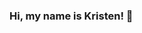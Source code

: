 ### Hi, my name is Kristen! 👋

<!--
**kristenpicard/kristenpicard** is a ✨ _special_ ✨ repository because its `README.md` (this file) appears on your GitHub profile.

- 📝 I'm continually sharpening my skills as a full-stack developer. 
- 📚 I’m currently completing The Ohio State University Full-Stack Development Bootcamp.
- 🔦 I’m seeking out opportunities to contribute to open-source projects.
- 🎓 I've completed my Bachelor's of Science in Sociology.
- 📫 I can be reached at kristenpicard93@gmail.com
- 🐈 When coding you can usually find my cat, Callie, on my lap.
- 👀 Fun fact: I have one blue eye and one green eye.
- ✨ Stay awhile and check out what I've been working on.
